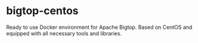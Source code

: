 # bigtop-centos
Ready to use Docker environment for Apache Bigtop. Based on CentOS and equipped with all necessary tools and libraries. 
